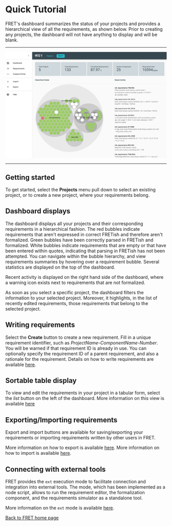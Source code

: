 # Quick Tutorial

FRET's dashboard summarizes the status of your projects and provides a hierarchical view of all the requirements, as shown below. Prior to creating any projects, the dashboard will not have anything to display and will be blank.  

***
<img src="../screen_shots/Dashboard.png">

***

## Getting started

To get started, select the **Projects** menu pull down to select an existing project, or to create a new project, where your requirements belong.

## Dashboard displays
The dashboard displays all your projects and their corresponding requirements in a hierarchical fashion. The red bubbles indicate requirements that aren't expressed in correct FRETish and therefore aren't formalized. Green bubbles have been correctly parsed in FRETish and formalized. White bubbles indicate requirements that are empty or that have been entered within quotes, indicating that parsing in FRETish has not been attempted. You can navigate within the bubble hierarchy, and view requirements summaries by hovering over a requirement bubble. Several statistics are displayed on the top of the dashboard.

Recent activity is displayed on the right hand side of the dashboard, where a warning icon exists next to requirements that are not formalized.

As soon as you select a specific project, the dashboard filters the information to your selected project. Moreover, it highlights, in the list of recently edited requirements, those requirements that belong to the selected project.

## Writing requirements

Select the **Create** button to create a new requirement. Fill in a unique requirement identifier, such as *ProjectName-ComponentName-Number*. You will be warned if that requirement ID is already in use. You can optionally specify the requirement ID of a parent requirement, and also a rationale for the requirement. Details on how to write requirements are available [here](./writingReqs.md).

## Sortable table display

To view and edit the requirements in your project in a tabular form, select the _list_ button on the left of the dashboard. More information on this view is available [here](./examples/table.md)


## Exporting/Importing requirements

Export and import buttons are available for saving/exporting your requirements or importing requirements written by other users in FRET.

More information on how to export is available [here](./export&import/export.md).
More information on how to import is available [here](./export&import/import.md).

## Connecting with external tools

FRET provides the `ext`  execution mode to facilitate connection and integration into external tools. The mode, which has been implemented as a node script,  allows to run the requirement editor, the formalization component, and the requirements simulator as a standalone tool.

More information on the `ext` mode is available [here](./external/ext_plcverif.md).


[Back to FRET home page](../userManual.md)
